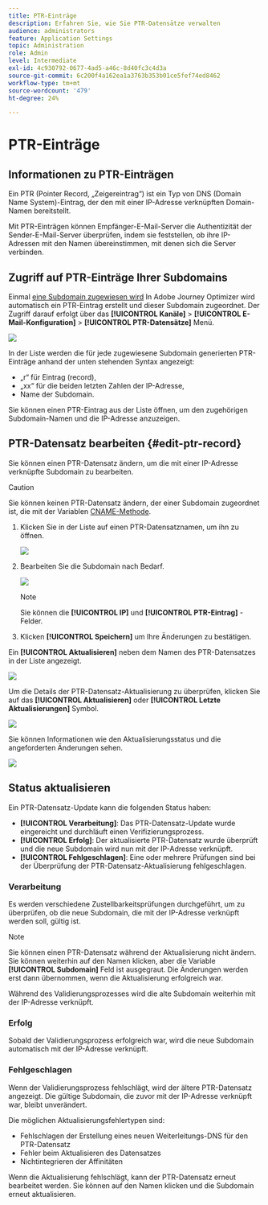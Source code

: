 ```yaml
---
title: PTR-Einträge
description: Erfahren Sie, wie Sie PTR-Datensätze verwalten
audience: administrators
feature: Application Settings
topic: Administration
role: Admin
level: Intermediate
exl-id: 4c930792-0677-4ad5-a46c-8d40fc3c4d3a
source-git-commit: 6c200f4a162ea1a3763b353b01ce5fef74ed8462
workflow-type: tm+mt
source-wordcount: '479'
ht-degree: 24%

---
```


# PTR-Einträge

## Informationen zu PTR-Einträgen

Ein PTR (Pointer Record, „Zeigereintrag“) ist ein Typ von DNS (Domain Name System)-Eintrag, der den mit einer IP-Adresse verknüpften Domain-Namen bereitstellt.

Mit PTR-Einträgen können Empfänger-E-Mail-Server die Authentizität der Sender-E-Mail-Server überprüfen, indem sie feststellen, ob ihre IP-Adressen mit den Namen übereinstimmen, mit denen sich die Server verbinden.

## Zugriff auf PTR-Einträge Ihrer Subdomains

Einmal [eine Subdomain zugewiesen wird](delegate-subdomain.md) In Adobe Journey Optimizer wird automatisch ein PTR-Eintrag erstellt und dieser Subdomain zugeordnet. Der Zugriff darauf erfolgt über das **[!UICONTROL Kanäle]** > **[!UICONTROL E-Mail-Konfiguration]** > **[!UICONTROL PTR-Datensätze]** Menü.

![](../assets/ptr-records.png)

In der Liste werden die für jede zugewiesene Subdomain generierten PTR-Einträge anhand der unten stehenden Syntax angezeigt:

* „r“ für Eintrag (record),
* „xx“ für die beiden letzten Zahlen der IP-Adresse,
* Name der Subdomain.

Sie können einen PTR-Eintrag aus der Liste öffnen, um den zugehörigen Subdomain-Namen und die IP-Adresse anzuzeigen.

## PTR-Datensatz bearbeiten {#edit-ptr-record}

Sie können einen PTR-Datensatz ändern, um die mit einer IP-Adresse verknüpfte Subdomain zu bearbeiten.

>[!CAUTION]
>
>Sie können keinen PTR-Datensatz ändern, der einer Subdomain zugeordnet ist, die mit der Variablen [CNAME-Methode](delegate-subdomain.md#cname-subdomain-delegation).

1. Klicken Sie in der Liste auf einen PTR-Datensatznamen, um ihn zu öffnen.

   ![](../assets/ptr-record-select.png)

1. Bearbeiten Sie die Subdomain nach Bedarf.

   ![](../assets/ptr-record-subdomain.png)

   >[!NOTE]
   >
   >Sie können die **[!UICONTROL IP]** und **[!UICONTROL PTR-Eintrag]** -Felder.

1. Klicken **[!UICONTROL Speichern]** um Ihre Änderungen zu bestätigen.

Ein **[!UICONTROL Aktualisieren]** neben dem Namen des PTR-Datensatzes in der Liste angezeigt.

![](../assets/ptr-record-updating.png)

Um die Details der PTR-Datensatz-Aktualisierung zu überprüfen, klicken Sie auf das **[!UICONTROL Aktualisieren]** oder **[!UICONTROL Letzte Aktualisierungen]** Symbol.

![](../assets/ptr-record-recent-update.png)

Sie können Informationen wie den Aktualisierungsstatus und die angeforderten Änderungen sehen.

![](../assets/ptr-record-updates.png)

## Status aktualisieren

Ein PTR-Datensatz-Update kann die folgenden Status haben:

* **[!UICONTROL Verarbeitung]**: Das PTR-Datensatz-Update wurde eingereicht und durchläuft einen Verifizierungsprozess.
* **[!UICONTROL Erfolg]**: Der aktualisierte PTR-Datensatz wurde überprüft und die neue Subdomain wird nun mit der IP-Adresse verknüpft.
* **[!UICONTROL Fehlgeschlagen]**: Eine oder mehrere Prüfungen sind bei der Überprüfung der PTR-Datensatz-Aktualisierung fehlgeschlagen.

### Verarbeitung

Es werden verschiedene Zustellbarkeitsprüfungen durchgeführt, um zu überprüfen, ob die neue Subdomain, die mit der IP-Adresse verknüpft werden soll, gültig ist. <!--The processing time is around **48h-72h**, and can take up to **7-10 days**. Learn more on the checks performed during the validation cycle in [this section](#create-message-preset).-->

>[!NOTE]
>
>Sie können einen PTR-Datensatz während der Aktualisierung nicht ändern. Sie können weiterhin auf den Namen klicken, aber die Variable **[!UICONTROL Subdomain]** Feld ist ausgegraut. Die Änderungen werden erst dann übernommen, wenn die Aktualisierung erfolgreich war.

Während des Validierungsprozesses wird die alte Subdomain weiterhin mit der IP-Adresse verknüpft.

### Erfolg

Sobald der Validierungsprozess erfolgreich war, wird die neue Subdomain automatisch mit der IP-Adresse verknüpft.

### Fehlgeschlagen

Wenn der Validierungsprozess fehlschlägt, wird der ältere PTR-Datensatz angezeigt. Die gültige Subdomain, die zuvor mit der IP-Adresse verknüpft war, bleibt unverändert.

Die möglichen Aktualisierungsfehlertypen sind:
* Fehlschlagen der Erstellung eines neuen Weiterleitungs-DNS für den PTR-Datensatz
* Fehler beim Aktualisieren des Datensatzes
* Nichtintegrieren der Affinitäten

Wenn die Aktualisierung fehlschlägt, kann der PTR-Datensatz erneut bearbeitet werden. Sie können auf den Namen klicken und die Subdomain erneut aktualisieren.
